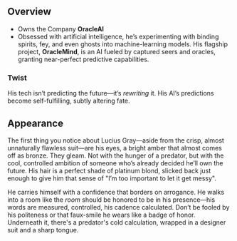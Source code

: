 ## Overview

- Owns the Company **OracleAI**
- Obsessed with artificial intelligence, he’s experimenting with binding spirits, fey, and even ghosts into machine-learning models. His flagship project, **OracleMind**, is an AI fueled by captured seers and oracles, granting near-perfect predictive capabilities.
### Twist
His tech isn’t predicting the future—it’s _rewriting_ it. His AI’s predictions become self-fulfilling, subtly altering fate.

## Appearance

The first thing you notice about Lucius Gray—aside from the crisp, almost unnaturally flawless suit—are his eyes,  a bright amber that almost comes off as bronze. 
They gleam. Not with the hunger of a predator, but with the cool, controlled ambition of someone who’s already decided he’ll own the future. His hair is a perfect shade of platinum blond, slicked back just enough to give him that sense of "I’m too important to let it get messy".

He carries himself with a confidence that borders on arrogance. He walks into a room like the _room_ should be honored to be in his presence—his words are measured, controlled, his cadence calculated. Don’t be fooled by his politeness or that faux-smile he wears like a badge of honor. Underneath it, there's a predator's cold calculation, wrapped in a designer suit and a sharp tongue.